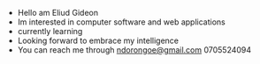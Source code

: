 - Hello am Eliud Gideon
- Im interested in computer software and web applications
- currently learning
- Looking forward to embrace my intelligence
- You can reach me through ndorongoe@gmail.com 0705524094
